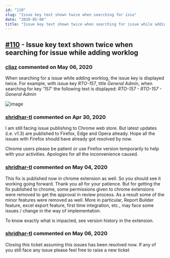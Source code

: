 ```yaml
---
id: "110"
slug: "Issue key text shown twice when searching for issu"
date: "2020-05-06"
title: "Issue key text shown twice when searching for issue while adding worklog"
---
```



## [#110](https://github.com/shridhar-tl/jira-assistant/issues/110) - Issue key text shown twice when searching for issue while adding worklog

### [cliaz](https://github.com/cliaz) commented on May 06, 2020

When searching for a issue while adding worklog, the issue key is displayed twice. For example, with issue key _RTO-157_, title _General Admin_, when searching for key '157' the following text is displayed:
_RTO-157 - RTO-157 - General Admin_

![image](https://user-images.githubusercontent.com/3636531/72494689-c759bf00-3878-11ea-8a6a-fe26805f9bd8.png)


### [shridhar-tl](https://github.com/shridhar-tl) commented on Apr 30, 2020

I am still facing issue publishing to Chrome web store. But latest updates (i.e. v1.3) are published to Firefox, Edge and Opera already. Hope all the issues with Firefox should have already got resolved by now.

Chrome users please be patient or use Firefox version temporarily to help with your activities. Apologies for all the inconvenience caused.

### [shridhar-tl](https://github.com/shridhar-tl) commented on May 04, 2020

This fix is published now in chrome extension as well. So you should see it working going forward. Thank you all for your patience. But for getting the fix published to chrome, some permissions given to chrome extensions were removed to get the approval in review process. As a result some of the minor features were removed as well. More in particular, Report Builder feature, excel export feature, first time integration, etc., may face some issues / change in the way of implementation.

To know exactly what is impacted, see version history in the extension.

### [shridhar-tl](https://github.com/shridhar-tl) commented on May 06, 2020

Closing this ticket assuming this issues has been resolved now. If any of you still face any issue please feel free to raise a new ticket
